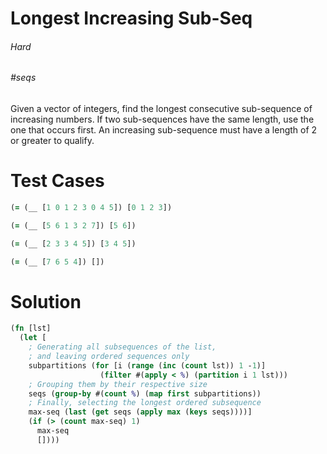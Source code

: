 # Longest Increasing Sub-Seq

###### Hard
###### #seqs

Given a vector of integers, find the longest consecutive sub-sequence of increasing numbers. If two sub-sequences have the same length, use the one that occurs first. An increasing sub-sequence must have a length of 2 or greater to qualify.

# Test Cases
```clojure
(= (__ [1 0 1 2 3 0 4 5]) [0 1 2 3])
```
```clojure
(= (__ [5 6 1 3 2 7]) [5 6])
```
```clojure
(= (__ [2 3 3 4 5]) [3 4 5])
```
```clojure
(= (__ [7 6 5 4]) [])
```

# Solution
```clojure
(fn [lst]
  (let [
    ; Generating all subsequences of the list,
    ; and leaving ordered sequences only
    subpartitions (for [i (range (inc (count lst)) 1 -1)]
                    (filter #(apply < %) (partition i 1 lst)))
    ; Grouping them by their respective size
    seqs (group-by #(count %) (map first subpartitions))
    ; Finally, selecting the longest ordered subsequence
    max-seq (last (get seqs (apply max (keys seqs))))]
    (if (> (count max-seq) 1)
      max-seq
      [])))
```
